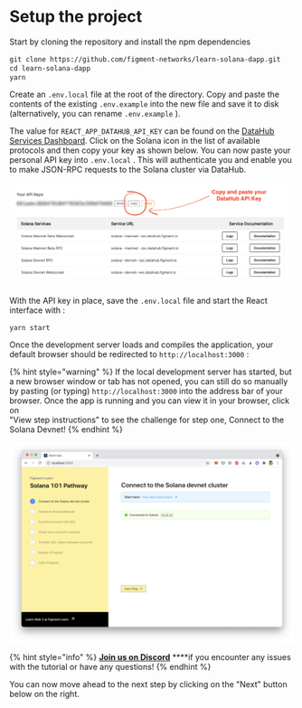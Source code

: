# Setup the project

Start by cloning the repository and install the npm dependencies

```text
git clone https://github.com/figment-networks/learn-solana-dapp.git
cd learn-solana-dapp
yarn
```

Create an `.env.local` file at the root of the directory. Copy and paste the contents of the existing `.env.example` into the new file and save it to disk \(alternatively, you can rename `.env.example` \).   
  
The value for `REACT_APP_DATAHUB_API_KEY` can be found on the [DataHub Services Dashboard](https://datahub.figment.io/services/solana). Click on the Solana icon in the list of available protocols and then copy your key as shown below. You can now paste your personal API key into `.env.local` . This will authenticate you and enable you to make JSON-RPC requests to the Solana cluster via DataHub.

![](../../../.gitbook/assets/screen-shot-2021-06-14-at-10.46.03-pm.png)

With the API key in place, save the `.env.local` file and start the React interface with :

```text
yarn start
```

Once the development server loads and compiles the application, your default browser should be redirected to `http://localhost:3000` :

{% hint style="warning" %}
If the local development server has started, but a new browser window or tab has not opened, you can still do so manually by pasting \(or typing\) `http://localhost:3000` into the address bar of your browser. Once the app is running and you can view it in your browser, click on   
"View step instructions" to see the challenge for step one, Connect to the Solana Devnet!
{% endhint %}

![](../../../.gitbook/assets/screen-shot-2021-06-14-at-10.47.58-pm.png)

{% hint style="info" %}
[**Join us on Discord**](https://discord.gg/fszyM7K) ****if you encounter any issues with the tutorial or have any questions!
{% endhint %}

  
You can now move ahead to the next step by clicking on the "Next" button below on the right.

